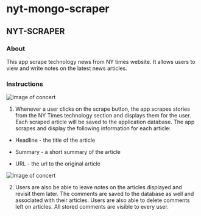 # nyt-mongo-scraper
## NYT-SCRAPER

### About
This app scrape technology news from NY times website. It allows users to view and write notes on the latest news articles.

### Instructions

![Image of concert](./images/scrape.png)

1. Whenever a user clicks on the scrape button, the app scrapes stories from the NY Times technology section and displays them for the user. Each scraped article will be saved to the application database. The app scrapes and display the following information for each article:

* Headline - the title of the article

* Summary - a short summary of the article

* URL - the url to the original article

![Image of concert](./images/scrape1.png)

2. Users are also be able to leave notes on the articles displayed and revisit them later. The comments are saved to the database as well and associated with their articles. Users are also able to delete comments left on articles. All stored comments are visible to every user.